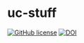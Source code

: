 # uc-stuff

[![GitHub license](https://sinfallas.files.wordpress.com/2016/02/gpl.png)](https://github.com/sinfallas/uc-stuff/blob/master/LICENSE)
[![DOI](https://zenodo.org/badge/62147272.svg)](https://zenodo.org/badge/latestdoi/62147272)
